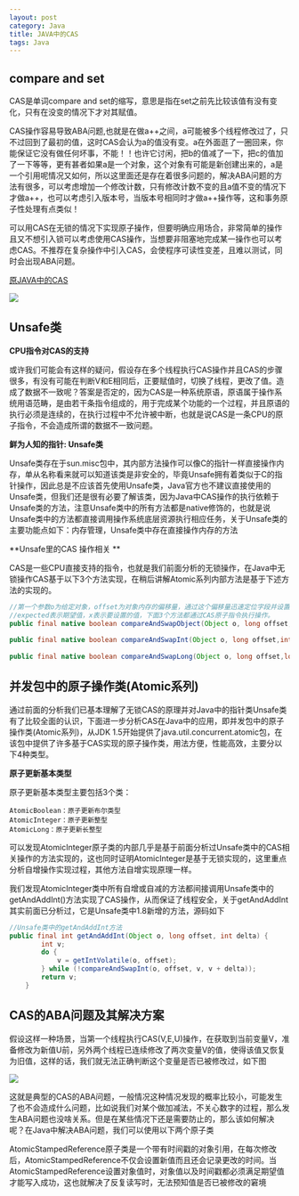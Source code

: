 ```yaml
---
layout: post
category: Java
title: JAVA中的CAS
tags: Java
---
```


## compare and set
CAS是单词compare and set的缩写，意思是指在set之前先比较该值有没有变化，只有在没变的情况下才对其赋值。

CAS操作容易导致ABA问题,也就是在做a++之间，a可能被多个线程修改过了，只不过回到了最初的值，这时CAS会认为a的值没有变。a在外面逛了一圈回来，你能保证它没有做任何坏事，不能！！也许它讨闲，把b的值减了一下，把c的值加了一下等等，更有甚者如果a是一个对象，这个对象有可能是新创建出来的，a是一个引用呢情况又如何，所以这里面还是存在着很多问题的，解决ABA问题的方法有很多，可以考虑增加一个修改计数，只有修改计数不变的且a值不变的情况下才做a++，也可以考虑引入版本号，当版本号相同时才做a++操作等，这和事务原子性处理有点类似！

可以用CAS在无锁的情况下实现原子操作，但要明确应用场合，非常简单的操作且又不想引入锁可以考虑使用CAS操作，当想要非阻塞地完成某一操作也可以考虑CAS。不推荐在复杂操作中引入CAS，会使程序可读性变差，且难以测试，同时会出现ABA问题。

[原JAVA中的CAS](https://blog.csdn.net/mmoren/article/details/79185862)

![](https://cdn.jsdelivr.net/gh/mafulong/mdPic@master/images/2be832f195a9ecbb27743a2f6681721f.png)

## Unsafe类

**CPU指令对CAS的支持**

或许我们可能会有这样的疑问，假设存在多个线程执行CAS操作并且CAS的步骤很多，有没有可能在判断V和E相同后，正要赋值时，切换了线程，更改了值。造成了数据不一致呢？答案是否定的，因为CAS是一种系统原语，原语属于操作系统用语范畴，是由若干条指令组成的，用于完成某个功能的一个过程，并且原语的执行必须是连续的，在执行过程中不允许被中断，也就是说CAS是一条CPU的原子指令，不会造成所谓的数据不一致问题。

**鲜为人知的指针: Unsafe类**

Unsafe类存在于sun.misc包中，其内部方法操作可以像C的指针一样直接操作内存，单从名称看来就可以知道该类是非安全的，毕竟Unsafe拥有着类似于C的指针操作，因此总是不应该首先使用Unsafe类，Java官方也不建议直接使用的Unsafe类，但我们还是很有必要了解该类，因为Java中CAS操作的执行依赖于Unsafe类的方法，注意Unsafe类中的所有方法都是native修饰的，也就是说Unsafe类中的方法都直接调用操作系统底层资源执行相应任务，关于Unsafe类的主要功能点如下：内存管理，Unsafe类中存在直接操作内存的方法

**Unsafe里的CAS 操作相关 **

CAS是一些CPU直接支持的指令，也就是我们前面分析的无锁操作，在Java中无锁操作CAS基于以下3个方法实现，在稍后讲解Atomic系列内部方法是基于下述方法的实现的。

```java
//第一个参数o为给定对象，offset为对象内存的偏移量，通过这个偏移量迅速定位字段并设置或获取该字段的值，
//expected表示期望值，x表示要设置的值，下面3个方法都通过CAS原子指令执行操作。
public final native boolean compareAndSwapObject(Object o, long offset,Object expected, Object x);                                                                                                  
 
public final native boolean compareAndSwapInt(Object o, long offset,int expected,int x);
 
public final native boolean compareAndSwapLong(Object o, long offset,long expected,long x);

```

## 并发包中的原子操作类(Atomic系列)
通过前面的分析我们已基本理解了无锁CAS的原理并对Java中的指针类Unsafe类有了比较全面的认识，下面进一步分析CAS在Java中的应用，即并发包中的原子操作类(Atomic系列)，从JDK 1.5开始提供了java.util.concurrent.atomic包，在该包中提供了许多基于CAS实现的原子操作类，用法方便，性能高效，主要分以下4种类型。


**原子更新基本类型**

原子更新基本类型主要包括3个类：

    AtomicBoolean：原子更新布尔类型
    AtomicInteger：原子更新整型
    AtomicLong：原子更新长整型

可以发现AtomicInteger原子类的内部几乎是基于前面分析过Unsafe类中的CAS相关操作的方法实现的，这也同时证明AtomicInteger是基于无锁实现的，这里重点分析自增操作实现过程，其他方法自增实现原理一样。

我们发现AtomicInteger类中所有自增或自减的方法都间接调用Unsafe类中的getAndAddInt()方法实现了CAS操作，从而保证了线程安全，关于getAndAddInt其实前面已分析过，它是Unsafe类中1.8新增的方法，源码如下

```java
//Unsafe类中的getAndAddInt方法
public final int getAndAddInt(Object o, long offset, int delta) {
        int v;
        do {
            v = getIntVolatile(o, offset);
        } while (!compareAndSwapInt(o, offset, v, v + delta));
        return v;
    }

```

## CAS的ABA问题及其解决方案

假设这样一种场景，当第一个线程执行CAS(V,E,U)操作，在获取到当前变量V，准备修改为新值U前，另外两个线程已连续修改了两次变量V的值，使得该值又恢复为旧值，这样的话，我们就无法正确判断这个变量是否已被修改过，如下图

![](https://cdn.jsdelivr.net/gh/mafulong/mdPic@master/images/0b4eaeedd0df8ddabd2e9605d18a663d.png)


这就是典型的CAS的ABA问题，一般情况这种情况发现的概率比较小，可能发生了也不会造成什么问题，比如说我们对某个做加减法，不关心数字的过程，那么发生ABA问题也没啥关系。但是在某些情况下还是需要防止的，那么该如何解决呢？在Java中解决ABA问题，我们可以使用以下两个原子类

AtomicStampedReference原子类是一个带有时间戳的对象引用，在每次修改后，AtomicStampedReference不仅会设置新值而且还会记录更改的时间。当AtomicStampedReference设置对象值时，对象值以及时间戳都必须满足期望值才能写入成功，这也就解决了反复读写时，无法预知值是否已被修改的窘境
